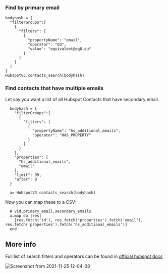 


### Find by primary email

```
bodyhash = {
  "filterGroups":[
    {
      "filters": [
        {
          "propertyName": "email",
          "operator": "EQ",
          "value": "equivalent@eq8.eu"
        }
      ]
    }
  ]
}
HubspotV3.contacts_search(bodyhash)
```



### Find contacts that have multiple emails

Let say you want a list of all Hubspot Contacts that have secondary
email.

```
  bodyhash = {
    "filterGroups":[
      {
        "filters": [
          {
            "propertyName": "hs_additional_emails",
            "operator": "HAS_PROPERTY"
          }
        ]
      }
    ],
    "properties": [
      "hs_additional_emails",
      "email"
    ],
    "limit": 99,
    "after": 0
  }

  a= HubspotV3.contacts_search(bodyhash)
```

Now you can map these to a CSV:


```
  # vid,primary_email,secondary_emails
  a.map do |res|
    [res.fetch('id'), res.fetch('properties').fetch('email'), res.fetch('properties').fetch('hs_additional_emails')]
  end
```



## More info


Full list of search filters and operators can be found in [official hubspot docs](https://developers.hubspot.com/docs/api/crm/contacts)

![Screenshot from 2021-11-25 12-04-08](https://user-images.githubusercontent.com/721990/143430312-4d94aa49-5d8e-4910-8076-628b62a7a954.png)


